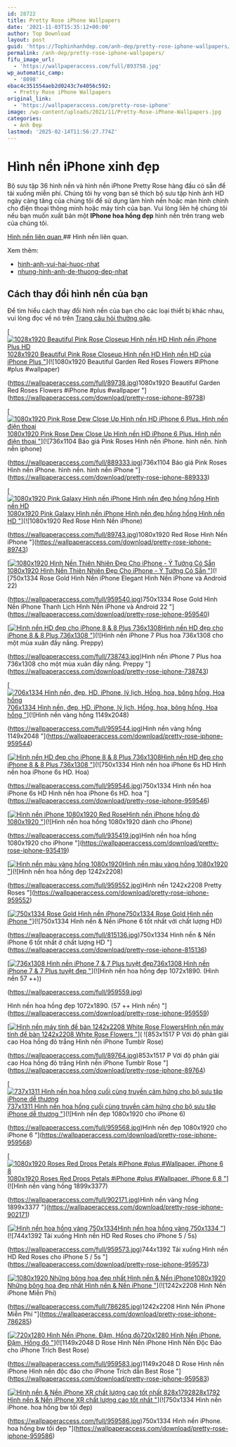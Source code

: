 ```yaml
---
id: 28722
title: Pretty Rose iPhone Wallpapers
date: '2021-11-03T15:35:12+00:00'
author: Top Download
layout: post
guid: 'https://Tophinhanhdep.com/anh-dep/pretty-rose-iphone-wallpapers/'
permalink: /anh-dep/pretty-rose-iphone-wallpapers/
fifu_image_url:
  - 'https://wallpaperaccess.com/full/893758.jpg'
wp_automatic_camp:
  - '8098'
ebac4c351554aeb2d0243c7e4056c592:
  - Pretty Rose iPhone Wallpapers
original_link:
  - 'https://wallpaperaccess.com/pretty-rose-iphone'
image: /wp-content/uploads/2021/11/Pretty-Rose-iPhone-Wallpapers.jpg
categories:
  - Ảnh Đẹp
lastmod: '2025-02-14T11:56:27.774Z'
---
```

# Hình nền iPhone xinh đẹp

Bộ sưu tập 36 hình nền và hình nền iPhone Pretty Rose hàng đầu có sẵn để tải xuống miễn phí. Chúng tôi hy vọng bạn sẽ thích bộ sưu tập hình ảnh HD ngày càng tăng của chúng tôi để sử dụng làm hình nền hoặc màn hình chính cho điện thoại thông minh hoặc máy tính của bạn. Vui lòng liên hệ chúng tôi nếu bạn muốn xuất bản một **IPhone hoa hồng đẹp** hình nền trên trang web của chúng tôi.

[Hình nền liên quan ](#related) ## Hình nền liên quan.

   
 Xem thêm:

   
- [hinh-anh-vui-hai-huoc-nhat](https://tophinhanhdep.com/anh-hai-huoc/hinh-anh-vui-hai-huoc-nhat/)
- [nhung-hinh-anh-de-thuong-dep-nhat](https://tophinhanhdep.com/hinh-anh-de-thuong/nhung-hinh-anh-de-thuong-dep-nhat/)

## Cách thay đổi hình nền của bạn

Để tìm hiểu cách thay đổi hình nền của bạn cho các loại thiết bị khác nhau, vui lòng đọc về nó trên [Trang câu hỏi thường gặp](https://tophinhanhdep.com/faq/).

  
[[![1028x1920 Beautiful Pink Rose Closeup Hình nền HD Hình nền iPhone Plus HD](https://wallpaperaccess.com/full/893758.jpg)1028x1920 Beautiful Pink Rose Closeup Hình nền HD Hình nền HD của iPhone Plus "](https://wallpaperaccess.com/download/pretty-rose-iphone-893758)](![1080x1920 Beautiful Garden Red Roses Flowers #iPhone #plus #wallpaper)

(https://wallpaperaccess.com/full/89738.jpg)1080x1920 Beautiful Garden Red Roses Flowers #iPhone #plus #wallpaper "](https://wallpaperaccess.com/download/pretty-rose-iphone-89738)

[[![1080x1920 Pink Rose Dew Close Up Hình nền HD iPhone 6 Plus.  Hình nền điện thoại](https://wallpaperaccess.com/full/893763.jpg)1080x1920 Pink Rose Dew Close Up Hình nền HD iPhone 6 Plus. Hình nền điện thoại "](https://wallpaperaccess.com/download/pretty-rose-iphone-893763)](![736x1104 Báo giá Pink Roses Hình nền iPhone.  hình nền.  hình nền iphone)

(https://wallpaperaccess.com/full/889333.jpg)736x1104 Báo giá Pink Roses Hình nền iPhone. hình nền. hình nền iPhone "](https://wallpaperaccess.com/download/pretty-rose-iphone-889333)

[[![1080x1920 Pink Galaxy Hình nền iPhone Hình nền đẹp hồng hồng Hình nền HD](https://wallpaperaccess.com/full/955816.jpg)1080x1920 Pink Galaxy Hình nền iPhone Hình nền đẹp hồng hồng Hình nền HD "](https://wallpaperaccess.com/download/pretty-rose-iphone-955816)](![1080x1920 Red Rose Hình Nền iPhone)

(https://wallpaperaccess.com/full/89743.jpg)1080x1920 Red Rose Hình Nền iPhone "](https://wallpaperaccess.com/download/pretty-rose-iphone-89743)

[[![1080x1920 Hình Nền Thiên Nhiên Đẹp Cho iPhone - Ý Tưởng Có Sẵn](https://wallpaperaccess.com/full/941536.jpg)1080x1920 Hình Nền Thiên Nhiên Đẹp Cho iPhone - Ý Tưởng Có Sẵn "](https://wallpaperaccess.com/download/pretty-rose-iphone-941536)](![750x1334 Rose Gold Hình Nền iPhone Elegant Hình Nền iPhone và Android 22)

(https://wallpaperaccess.com/full/959540.jpg)750x1334 Rose Gold Hình Nền iPhone Thanh Lịch Hình Nền iPhone và Android 22 "](https://wallpaperaccess.com/download/pretty-rose-iphone-959540)

[[![Hình nền HD đẹp cho iPhone 8 & 8 Plus 736x1308](https://wallpaperaccess.com/full/826244.png)Hình nền HD đẹp cho iPhone 8 &amp; 8 Plus 736x1308 "](https://wallpaperaccess.com/download/pretty-rose-iphone-826244)](![Hình nền iPhone 7 Plus hoa 736x1308 cho một mùa xuân đầy nắng.  Preppy)

(https://wallpaperaccess.com/full/738743.jpg)Hình nền iPhone 7 Plus hoa 736x1308 cho một mùa xuân đầy nắng. Preppy "](https://wallpaperaccess.com/download/pretty-rose-iphone-738743)

[[![706x1334 Hình nền, đẹp, HD, iPhone, lý lịch, Hồng, hoa, bông hồng, Hoa hồng](https://wallpaperaccess.com/full/893778.jpg)706x1334 Hình nền, đẹp, HD, iPhone, lý lịch, Hồng, hoa, bông hồng, Hoa hồng "](https://wallpaperaccess.com/download/pretty-rose-iphone-893778)](![Hình nền vàng hồng 1149x2048)

(https://wallpaperaccess.com/full/959544.jpg)Hình nền vàng hồng 1149x2048 "](https://wallpaperaccess.com/download/pretty-rose-iphone-959544)

[[![Hình nền HD đẹp cho iPhone 8 & 8 Plus 736x1308](https://wallpaperaccess.com/full/923323.png)Hình nền HD đẹp cho iPhone 8 &amp; 8 Plus 736x1308 "](https://wallpaperaccess.com/download/pretty-rose-iphone-923323)](![750x1334 Hình nền hoa iPhone 6s HD Hình nền hoa iPhone 6s HD.  Hoa)

(https://wallpaperaccess.com/full/959546.jpg)750x1334 Hình nền hoa iPhone 6s HD Hình nền hoa iPhone 6s HD. hoa "](https://wallpaperaccess.com/download/pretty-rose-iphone-959546)

[[![Hình nền iPhone 1080x1920 Red Rose](https://wallpaperaccess.com/full/959547.jpg)Hình nền iPhone hồng đỏ 1080x1920 "](https://wallpaperaccess.com/download/pretty-rose-iphone-959547)](![Hình nền hoa hồng 1080x1920 dành cho iPhone)

(https://wallpaperaccess.com/full/935419.jpg)Hình nền hoa hồng 1080x1920 cho iPhone "](https://wallpaperaccess.com/download/pretty-rose-iphone-935419)

 [[![Hình nền màu vàng hồng 1080x1920](https://wallpaperaccess.com/full/902177.jpg)Hình nền màu vàng hồng 1080x1920 "](https://wallpaperaccess.com/download/pretty-rose-iphone-902177)](![Hình nền hoa hồng đẹp 1242x2208)

(https://wallpaperaccess.com/full/959552.jpg)Hình nền 1242x2208 Pretty Roses "](https://wallpaperaccess.com/download/pretty-rose-iphone-959552)

[[![750x1334 Rose Gold Hình nền iPhone](https://wallpaperaccess.com/full/959553.png)750x1334 Rose Gold Hình nền iPhone "](https://wallpaperaccess.com/download/pretty-rose-iphone-959553)](![750x1334 Hình nền & Nền iPhone 6 tốt nhất với chất lượng HD)

(https://wallpaperaccess.com/full/815136.jpg)750x1334 Hình nền &amp; Nền iPhone 6 tốt nhất ở chất lượng HD "](https://wallpaperaccess.com/download/pretty-rose-iphone-815136)

[[![736x1308 Hình nền iPhone 7 & 7 Plus tuyệt đẹp](https://wallpaperaccess.com/full/640641.jpg)736x1308 Hình nền iPhone 7 &amp; 7 Plus tuyệt đẹp "](https://wallpaperaccess.com/download/pretty-rose-iphone-640641)](![Hình nền hoa hồng đẹp 1072x1890.  (Hình nền 57 ++))

(https://wallpaperaccess.com/full/959559.jpg)

Hình nền hoa hồng đẹp 1072x1890. (57 ++ Hình nền) "](https://wallpaperaccess.com/download/pretty-rose-iphone-959559)

[[![Hình nền máy tính để bàn 1242x2208 White Rose Flowers](https://wallpaperaccess.com/full/959563.jpg)Hình nền máy tính để bàn 1242x2208 White Rose Flowers "](https://wallpaperaccess.com/download/pretty-rose-iphone-959563)]( ![853x1517 P Với độ phân giải cao Hoa hồng đỏ trắng Hình nền iPhone Tumblr Rose)

(https://wallpaperaccess.com/full/89764.jpg)853x1517 P Với độ phân giải cao Hoa hồng đỏ trắng Hình nền iPhone Tumblr Rose "](https://wallpaperaccess.com/download/pretty-rose-iphone-89764)

[[![737x1311 Hình nền hoa hồng cuối cùng truyền cảm hứng cho bộ sưu tập iPhone dễ thương](https://wallpaperaccess.com/full/959567.jpg)737x1311 Hình nền hoa hồng cuối cùng truyền cảm hứng cho bộ sưu tập iPhone dễ thương "](https://wallpaperaccess.com/download/pretty-rose-iphone-959567)](![Hình nền đẹp 1080x1920 cho iPhone 6)

(https://wallpaperaccess.com/full/959568.jpg)Hình nền đẹp 1080x1920 cho iPhone 6 "](https://wallpaperaccess.com/download/pretty-rose-iphone-959568)

[[![1080x1920 Roses Red Drops Petals #iPhone #plus #Wallpaper.  iPhone 6 8](https://wallpaperaccess.com/full/660317.jpg)1080x1920 Roses Red Drops Petals #iPhone #plus #Wallpaper. iPhone 6 8 "](https://wallpaperaccess.com/download/pretty-rose-iphone-660317)](![Hình nền vàng hồng 1899x3377)

(https://wallpaperaccess.com/full/902171.jpg)Hình nền vàng hồng 1899x3377 "](https://wallpaperaccess.com/download/pretty-rose-iphone-902171)

[[![Hình nền hoa hồng vàng 750x1334](https://wallpaperaccess.com/full/959572.png)Hình nền hoa hồng vàng 750x1334 "](https://wallpaperaccess.com/download/pretty-rose-iphone-959572)](![744x1392 Tải xuống Hình nền HD Red Roses cho iPhone 5 / 5s)

(https://wallpaperaccess.com/full/959573.jpg)744x1392 Tải xuống Hình nền HD Red Roses cho iPhone 5 / 5s "](https://wallpaperaccess.com/download/pretty-rose-iphone-959573)

[[![1080x1920 Những bông hoa đẹp nhất Hình nền & Nền iPhone](https://wallpaperaccess.com/full/959574.jpg)1080x1920 Những bông hoa đẹp nhất Hình nền &amp; Nền iPhone "](https://wallpaperaccess.com/download/pretty-rose-iphone-959574)](![1242x2208 Hình Nền iPhone Miễn Phí)

(https://wallpaperaccess.com/full/786285.jpg)1242x2208 Hình Nền iPhone Miễn Phí "](https://wallpaperaccess.com/download/pretty-rose-iphone-786285)

[[![720x1280 Hình Nền iPhone.  Đậm, Hồng đỏ](https://wallpaperaccess.com/full/959580.jpg)720x1280 Hình Nền iPhone. Đậm, Hồng đỏ "](https://wallpaperaccess.com/download/pretty-rose-iphone-959580)](![1149x2048 D Rose Hình Nền iPhone Hình Nền Độc Đáo cho iPhone Trích Best Rose)

(https://wallpaperaccess.com/full/959583.jpg)1149x2048 D Rose Hình nền iPhone Hình nền độc đáo cho iPhone Trích dẫn Best Rose "](https://wallpaperaccess.com/download/pretty-rose-iphone-959583)

[[![Hình nền & Nền iPhone XR chất lượng cao tốt nhất 828x1792](https://wallpaperaccess.com/full/959585.jpg)828x1792 Hình nền &amp; Nền iPhone XR chất lượng cao tốt nhất "](https://wallpaperaccess.com/download/pretty-rose-iphone-959585)](![750x1334 Hình nền iPhone.  hoa hồng bw tối đẹp)

(https://wallpaperaccess.com/full/959586.jpg)750x1334 Hình nền iPhone. hoa hồng bw tối đẹp "](https://wallpaperaccess.com/download/pretty-rose-iphone-959586)
